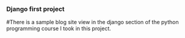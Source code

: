 ### Django first project
#There is a sample blog site view in the django section of the python programming course I took in this project.
